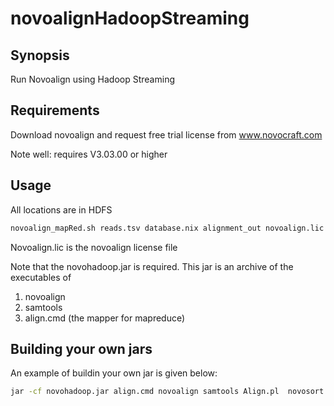 novoalignHadoopStreaming
========================

Synopsis
----------
Run Novoalign using Hadoop Streaming

Requirements
-------------------------
Download novoalign and request free  trial license from www.novocraft.com

Note well: requires V3.03.00 or higher


Usage
---------------------------

All locations are in HDFS



```sh
novoalign_mapRed.sh reads.tsv database.nix alignment_out novoalign.lic
```


Novoalign.lic is the novoalign license file

Note that the novohadoop.jar is required. This jar is an archive of the executables of 

1) novoalign
2) samtools
3) align.cmd (the mapper for mapreduce)


Building your  own jars
-----------------------


An example of buildin your own jar is given below:

```sh
jar -cf novohadoop.jar align.cmd novoalign samtools Align.pl  novosort novoindex vcfutils.pl
```
